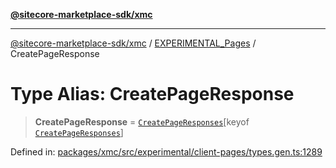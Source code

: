 [**@sitecore-marketplace-sdk/xmc**](../../../../README.md)

***

[@sitecore-marketplace-sdk/xmc](../../../../README.md) / [EXPERIMENTAL\_Pages](../README.md) / CreatePageResponse

# Type Alias: CreatePageResponse

> **CreatePageResponse** = [`CreatePageResponses`](CreatePageResponses.md)\[keyof [`CreatePageResponses`](CreatePageResponses.md)\]

Defined in: [packages/xmc/src/experimental/client-pages/types.gen.ts:1289](https://github.com/Sitecore/marketplace-sdk/blob/main/packages/xmc/src/experimental/client-pages/types.gen.ts#L1289)
